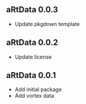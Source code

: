 ## aRtData 0.0.3

* Update pkgdown template

## aRtData 0.0.2

* Update license

## aRtData 0.0.1

* Add initial package
* Add vortex data
